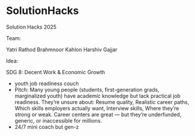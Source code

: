 # SolutionHacks
Solution Hacks 2025

Team:

Yatri Rathod 
Brahmnoor Kahlon
Harshiv Gajjar

Idea: 

SDG 8: Decent Work & Economic Growth

- youth job readiness couch
- Pitch: Many young people (students, first-generation grads, marginalized youth) have academic knowledge but lack practical job readiness. They’re unsure about: Resume quality, Realistic career paths, Which skills employers actually want, Interview skills, Where they’re strong or weak. Career centers are great — but they’re underfunded, generic, or inaccessible for millions.
- 24/7 mini coach but gen-z
